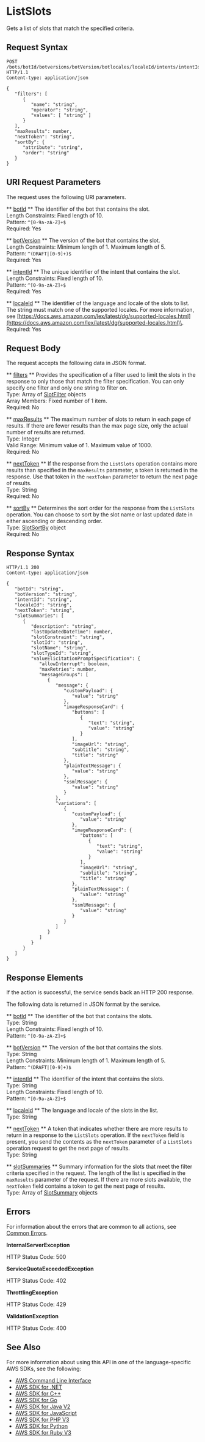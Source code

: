 # ListSlots<a name="API_ListSlots"></a>

Gets a list of slots that match the specified criteria\.

## Request Syntax<a name="API_ListSlots_RequestSyntax"></a>

```
POST /bots/botId/botversions/botVersion/botlocales/localeId/intents/intentId/slots/ HTTP/1.1
Content-type: application/json

{
   "filters": [ 
      { 
         "name": "string",
         "operator": "string",
         "values": [ "string" ]
      }
   ],
   "maxResults": number,
   "nextToken": "string",
   "sortBy": { 
      "attribute": "string",
      "order": "string"
   }
}
```

## URI Request Parameters<a name="API_ListSlots_RequestParameters"></a>

The request uses the following URI parameters\.

 ** [botId](#API_ListSlots_RequestSyntax) **   <a name="lexv2-ListSlots-request-botId"></a>
The identifier of the bot that contains the slot\.  
Length Constraints: Fixed length of 10\.  
Pattern: `^[0-9a-zA-Z]+$`   
Required: Yes

 ** [botVersion](#API_ListSlots_RequestSyntax) **   <a name="lexv2-ListSlots-request-botVersion"></a>
The version of the bot that contains the slot\.  
Length Constraints: Minimum length of 1\. Maximum length of 5\.  
Pattern: `^(DRAFT|[0-9]+)$`   
Required: Yes

 ** [intentId](#API_ListSlots_RequestSyntax) **   <a name="lexv2-ListSlots-request-intentId"></a>
The unique identifier of the intent that contains the slot\.  
Length Constraints: Fixed length of 10\.  
Pattern: `^[0-9a-zA-Z]+$`   
Required: Yes

 ** [localeId](#API_ListSlots_RequestSyntax) **   <a name="lexv2-ListSlots-request-localeId"></a>
The identifier of the language and locale of the slots to list\. The string must match one of the supported locales\. For more information, see [https://docs.aws.amazon.com/lex/latest/dg/supported-locales.html](https://docs.aws.amazon.com/lex/latest/dg/supported-locales.html)\.  
Required: Yes

## Request Body<a name="API_ListSlots_RequestBody"></a>

The request accepts the following data in JSON format\.

 ** [filters](#API_ListSlots_RequestSyntax) **   <a name="lexv2-ListSlots-request-filters"></a>
Provides the specification of a filter used to limit the slots in the response to only those that match the filter specification\. You can only specify one filter and only one string to filter on\.  
Type: Array of [SlotFilter](API_SlotFilter.md) objects  
Array Members: Fixed number of 1 item\.  
Required: No

 ** [maxResults](#API_ListSlots_RequestSyntax) **   <a name="lexv2-ListSlots-request-maxResults"></a>
The maximum number of slots to return in each page of results\. If there are fewer results than the max page size, only the actual number of results are returned\.  
Type: Integer  
Valid Range: Minimum value of 1\. Maximum value of 1000\.  
Required: No

 ** [nextToken](#API_ListSlots_RequestSyntax) **   <a name="lexv2-ListSlots-request-nextToken"></a>
If the response from the `ListSlots` operation contains more results than specified in the `maxResults` parameter, a token is returned in the response\. Use that token in the `nextToken` parameter to return the next page of results\.  
Type: String  
Required: No

 ** [sortBy](#API_ListSlots_RequestSyntax) **   <a name="lexv2-ListSlots-request-sortBy"></a>
Determines the sort order for the response from the `ListSlots` operation\. You can choose to sort by the slot name or last updated date in either ascending or descending order\.  
Type: [SlotSortBy](API_SlotSortBy.md) object  
Required: No

## Response Syntax<a name="API_ListSlots_ResponseSyntax"></a>

```
HTTP/1.1 200
Content-type: application/json

{
   "botId": "string",
   "botVersion": "string",
   "intentId": "string",
   "localeId": "string",
   "nextToken": "string",
   "slotSummaries": [ 
      { 
         "description": "string",
         "lastUpdatedDateTime": number,
         "slotConstraint": "string",
         "slotId": "string",
         "slotName": "string",
         "slotTypeId": "string",
         "valueElicitationPromptSpecification": { 
            "allowInterrupt": boolean,
            "maxRetries": number,
            "messageGroups": [ 
               { 
                  "message": { 
                     "customPayload": { 
                        "value": "string"
                     },
                     "imageResponseCard": { 
                        "buttons": [ 
                           { 
                              "text": "string",
                              "value": "string"
                           }
                        ],
                        "imageUrl": "string",
                        "subtitle": "string",
                        "title": "string"
                     },
                     "plainTextMessage": { 
                        "value": "string"
                     },
                     "ssmlMessage": { 
                        "value": "string"
                     }
                  },
                  "variations": [ 
                     { 
                        "customPayload": { 
                           "value": "string"
                        },
                        "imageResponseCard": { 
                           "buttons": [ 
                              { 
                                 "text": "string",
                                 "value": "string"
                              }
                           ],
                           "imageUrl": "string",
                           "subtitle": "string",
                           "title": "string"
                        },
                        "plainTextMessage": { 
                           "value": "string"
                        },
                        "ssmlMessage": { 
                           "value": "string"
                        }
                     }
                  ]
               }
            ]
         }
      }
   ]
}
```

## Response Elements<a name="API_ListSlots_ResponseElements"></a>

If the action is successful, the service sends back an HTTP 200 response\.

The following data is returned in JSON format by the service\.

 ** [botId](#API_ListSlots_ResponseSyntax) **   <a name="lexv2-ListSlots-response-botId"></a>
The identifier of the bot that contains the slots\.  
Type: String  
Length Constraints: Fixed length of 10\.  
Pattern: `^[0-9a-zA-Z]+$` 

 ** [botVersion](#API_ListSlots_ResponseSyntax) **   <a name="lexv2-ListSlots-response-botVersion"></a>
The version of the bot that contains the slots\.  
Type: String  
Length Constraints: Minimum length of 1\. Maximum length of 5\.  
Pattern: `^(DRAFT|[0-9]+)$` 

 ** [intentId](#API_ListSlots_ResponseSyntax) **   <a name="lexv2-ListSlots-response-intentId"></a>
The identifier of the intent that contains the slots\.  
Type: String  
Length Constraints: Fixed length of 10\.  
Pattern: `^[0-9a-zA-Z]+$` 

 ** [localeId](#API_ListSlots_ResponseSyntax) **   <a name="lexv2-ListSlots-response-localeId"></a>
The language and locale of the slots in the list\.  
Type: String

 ** [nextToken](#API_ListSlots_ResponseSyntax) **   <a name="lexv2-ListSlots-response-nextToken"></a>
A token that indicates whether there are more results to return in a response to the `ListSlots` operation\. If the `nextToken` field is present, you send the contents as the `nextToken` parameter of a `ListSlots` operation request to get the next page of results\.  
Type: String

 ** [slotSummaries](#API_ListSlots_ResponseSyntax) **   <a name="lexv2-ListSlots-response-slotSummaries"></a>
Summary information for the slots that meet the filter criteria specified in the request\. The length of the list is specified in the `maxResults` parameter of the request\. If there are more slots available, the `nextToken` field contains a token to get the next page of results\.  
Type: Array of [SlotSummary](API_SlotSummary.md) objects

## Errors<a name="API_ListSlots_Errors"></a>

For information about the errors that are common to all actions, see [Common Errors](CommonErrors.md)\.

 **InternalServerException**   
  
HTTP Status Code: 500

 **ServiceQuotaExceededException**   
  
HTTP Status Code: 402

 **ThrottlingException**   
  
HTTP Status Code: 429

 **ValidationException**   
  
HTTP Status Code: 400

## See Also<a name="API_ListSlots_SeeAlso"></a>

For more information about using this API in one of the language\-specific AWS SDKs, see the following:
+  [AWS Command Line Interface](https://docs.aws.amazon.com/goto/aws-cli/models.lex.v2-2020-08-07/ListSlots) 
+  [AWS SDK for \.NET](https://docs.aws.amazon.com/goto/DotNetSDKV3/models.lex.v2-2020-08-07/ListSlots) 
+  [AWS SDK for C\+\+](https://docs.aws.amazon.com/goto/SdkForCpp/models.lex.v2-2020-08-07/ListSlots) 
+  [AWS SDK for Go](https://docs.aws.amazon.com/goto/SdkForGoV1/models.lex.v2-2020-08-07/ListSlots) 
+  [AWS SDK for Java V2](https://docs.aws.amazon.com/goto/SdkForJavaV2/models.lex.v2-2020-08-07/ListSlots) 
+  [AWS SDK for JavaScript](https://docs.aws.amazon.com/goto/AWSJavaScriptSDK/models.lex.v2-2020-08-07/ListSlots) 
+  [AWS SDK for PHP V3](https://docs.aws.amazon.com/goto/SdkForPHPV3/models.lex.v2-2020-08-07/ListSlots) 
+  [AWS SDK for Python](https://docs.aws.amazon.com/goto/boto3/models.lex.v2-2020-08-07/ListSlots) 
+  [AWS SDK for Ruby V3](https://docs.aws.amazon.com/goto/SdkForRubyV3/models.lex.v2-2020-08-07/ListSlots) 